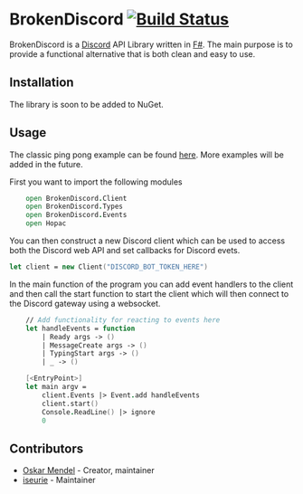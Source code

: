 # BrokenDiscord [![Build Status](https://travis-ci.org/brokenprogrammer/BrokenDiscord.svg?branch=master)](https://travis-ci.org/brokenprogrammer/BrokenDiscord)

BrokenDiscord is a [Discord](https://discordapp.com) API Library written in [F#](https://fsharp.org/). The main purpose is to provide a functional alternative that is both clean and easy to use. 

## Installation
The library is soon to be added to NuGet.

## Usage
The classic ping pong example can be found [here](https://github.com/brokenprogrammer/BrokenDiscord/blob/master/BrokenDiscord.Examples/Ping/Ping.fs). More examples will be added in the future.

First you want to import the following modules
```fsharp
    open BrokenDiscord.Client
    open BrokenDiscord.Types
    open BrokenDiscord.Events
    open Hopac
```

You can then construct a new Discord client which can be used to access both the Discord web API and set callbacks for Discord evets.
```fsharp
let client = new Client("DISCORD_BOT_TOKEN_HERE")
```

In the main function of the program you can add event handlers to the client and then call the start function to start the client which will then connect to the Discord gateway using a websocket.
```fsharp
    // Add functionality for reacting to events here
    let handleEvents = function
        | Ready args -> ()
        | MessageCreate args -> ()
        | TypingStart args -> ()
        | _ -> ()

    [<EntryPoint>]
    let main argv =
        client.Events |> Event.add handleEvents
        client.start()
        Console.ReadLine() |> ignore 
        0
```

## Contributors
- [Oskar Mendel](https://github.com/brokenprogrammer) - Creator, maintainer
- [iseurie](https://github.com/iseurie) - Maintainer